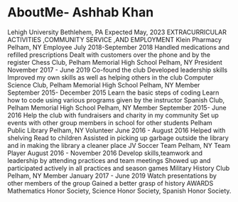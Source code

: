 # AboutMe- Ashhab Khan
Lehigh University 										Bethlehem, PA
											 Expected May, 2023
EXTRACURRICULAR ACTIVITIES ,COMMUNITY SERVICE ,AND EMPLOYMENT
Klein Pharmacy 											    Pelham, NY
Employee									                July 2018-September 2018
Handled medications and refilled prescriptions
Dealt with customers over the phone and by the register
Chess Club, Pelham Memorial High School                                                                                      Pelham, NY
President                                                                                                                       November 2017 - June 2019
Co-found the club
Developed leadership skills
Improved my own skills as well as helping others in the club
Computer Science Club, Pelham Memorial High School	                                                                Pelham, NY
Member             								     September 2015- December 2015
Learn the basic steps of coding
Learn how to code using various programs given by the instructor
Spanish Club, Pelham Memorial High School 		  	                                                    Pelham, NY
Member								     	               September 2015- June 2016
Help the club with fundraisers and charity in my community
Set up events with other group members in school for other students
Pelham Public Library                                                                                                                         Pelham, NY
Volunteer                                                                                                                            June 2016 - August 2016
Helped with shelving
Read to children
Assisted in picking up garbage outside the library and in making the library a cleaner place
 JV Soccer Team                                                                                                                                 Pelham, NY
  Team Player		                                                                                             August 2016 - November 2016
Develop skills,teamwork and leadership by attending practices and team meetings
Showed up and participated actively in all practices and season games
Military History Club								                           Pelham, NY
Member										      January 2017 - June 2019 
Watch presentations by other members of the group
Gained a better grasp of history
AWARDS														
Mathematics Honor Society, Science Honor Society, Spanish Honor Society.    
